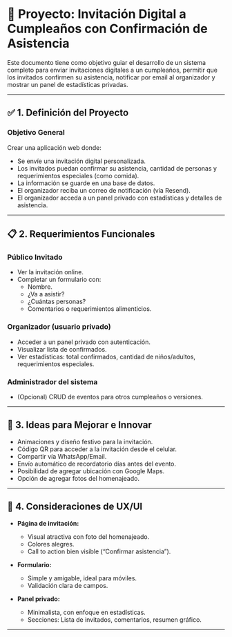 # 🎉 Proyecto: Invitación Digital a Cumpleaños con Confirmación de Asistencia

Este documento tiene como objetivo guiar el desarrollo de un sistema completo para enviar invitaciones digitales a un cumpleaños, permitir que los invitados confirmen su asistencia, notificar por email al organizador y mostrar un panel de estadísticas privadas.

---

## ✅ 1. Definición del Proyecto

### Objetivo General
Crear una aplicación web donde:
- Se envíe una invitación digital personalizada.
- Los invitados puedan confirmar su asistencia, cantidad de personas y requerimientos especiales (como comida).
- La información se guarde en una base de datos.
- El organizador reciba un correo de notificación (vía Resend).
- El organizador acceda a un panel privado con estadísticas y detalles de asistencia.

---

## 📋 2. Requerimientos Funcionales

### Público Invitado
- Ver la invitación online.
- Completar un formulario con:
  - Nombre.
  - ¿Va a asistir?
  - ¿Cuántas personas?
  - Comentarios o requerimientos alimenticios.

### Organizador (usuario privado)
- Acceder a un panel privado con autenticación.
- Visualizar lista de confirmados.
- Ver estadísticas: total confirmados, cantidad de niños/adultos, requerimientos especiales.

### Administrador del sistema
- (Opcional) CRUD de eventos para otros cumpleaños o versiones.

---

## 🌟 3. Ideas para Mejorar e Innovar

- Animaciones y diseño festivo para la invitación.
- Código QR para acceder a la invitación desde el celular.
- Compartir vía WhatsApp/Email.
- Envío automático de recordatorio días antes del evento.
- Posibilidad de agregar ubicación con Google Maps.
- Opción de agregar fotos del homenajeado.

---

## 🎨 4. Consideraciones de UX/UI

- **Página de invitación:**
  - Visual atractiva con foto del homenajeado.
  - Colores alegres.
  - Call to action bien visible (“Confirmar asistencia”).

- **Formulario:**
  - Simple y amigable, ideal para móviles.
  - Validación clara de campos.

- **Panel privado:**
  - Minimalista, con enfoque en estadísticas.
  - Secciones: Lista de invitados, comentarios, resumen gráfico.

---

